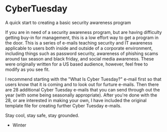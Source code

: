 # CyberTuesday
A quick start to creating a basic security awareness program

If you are in need of a security awareness program, but are having difficulty getting buy-in for management, this is a low effort way to get a program in the door.  This is a series of e-mails teaching security and IT awareness applicable to users both inside and outside of a corporate environment, including things such as password security, awareness of phishing scams around tax season and black friday, and social media awareness.  These were originally written for a US based audience, however, feel free to modify as you see fit.

I recommend starting with the "What Is Cyber Tuesday?" e-mail first so that users know that it is coming and to look out for furture e-mails.  Then there are 28 additional Cyber Tuesday e-mails that you can send through out the year (with some being seasonally appropriate).  After you're done with the 28, or are interested in making your own, I have included the original template file for creating further Cyber Tuesday e-mails.

Stay cool, stay safe, stay grounded.

- Winter
